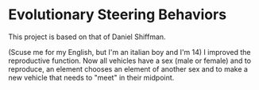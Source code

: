 # Evolutionary Steering Behaviors
This project is based on that of Daniel Shiffman.

(Scuse me for my English, but I'm an italian boy and I'm 14)
I improved the reproductive function. Now all vehicles have a sex (male or female) and to reproduce, an element chooses an element of another sex and to make a new vehicle that needs to "meet" in their midpoint.
